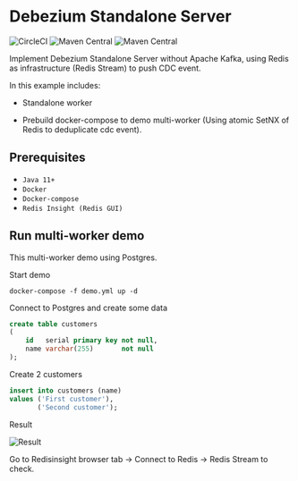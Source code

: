 # Debezium Standalone Server
![CircleCI](https://img.shields.io/circleci/build/github/uuhnaut69/debezium-without-kafka/main?color=green&logo=circleci&style=for-the-badge)
![Maven Central](https://img.shields.io/maven-central/v/org.springframework.boot/spring-boot-starter-parent?color=green&label=spring-boot&logo=spring-boot&logoColor=green&style=for-the-badge)
![Maven Central](https://img.shields.io/maven-central/v/io.debezium/debezium-api?color=green&label=debezium&style=for-the-badge)

Implement Debezium Standalone Server without Apache Kafka, using Redis as infrastructure (Redis Stream) to push CDC
event.

In this example includes:

- Standalone worker

- Prebuild docker-compose to demo multi-worker (Using atomic SetNX of Redis to deduplicate cdc event).

## Prerequisites

- `Java 11+`
- `Docker`
- `Docker-compose`
- `Redis Insight (Redis GUI)`

## Run multi-worker demo

This multi-worker demo using Postgres.

Start demo

```shell
docker-compose -f demo.yml up -d
```

Connect to Postgres and create some data

```sql
create table customers
(
    id   serial primary key not null,
    name varchar(255)       not null
);
```

Create 2 customers
```sql
insert into customers (name)
values ('First customer'),
       ('Second customer');
```

Result

![Result](https://github.com/uuhnaut69/debezium-without-kafka/blob/main/images/events.png)

Go to Redisinsight browser tab -> Connect to Redis -> Redis Stream to check.
